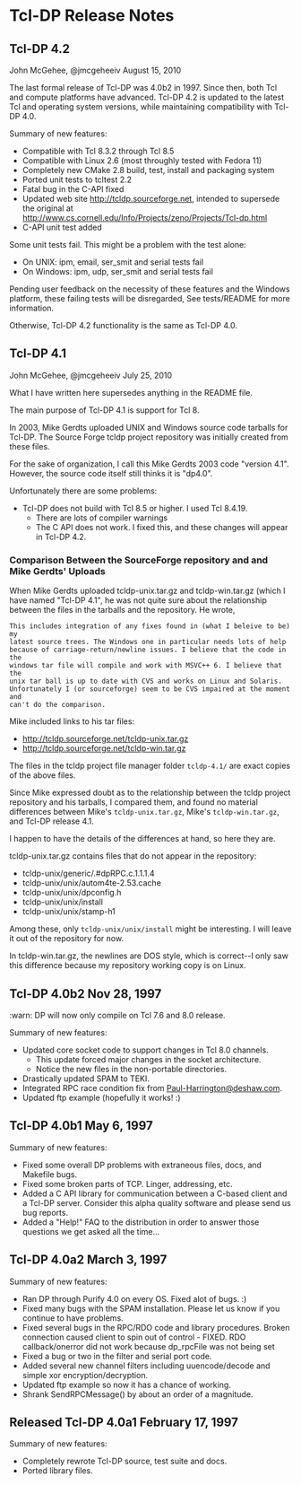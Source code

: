 # Tcl-DP Release Notes

## Tcl-DP 4.2

John McGehee, @jmcgeheeiv August 15, 2010

The last formal release of Tcl-DP was 4.0b2 in 1997.  Since then, both
Tcl and compute platforms have advanced.  Tcl-DP 4.2 is updated to the
latest Tcl and operating system versions, while maintaining compatibility
with Tcl-DP 4.0.

Summary of new features:

- Compatible with Tcl 8.3.2 through Tcl 8.5
- Compatible with Linux 2.6 (most throughly tested with Fedora 11)
- Completely new CMake 2.8 build, test, install and packaging system
- Ported unit tests to tcltest 2.2
- Fatal bug in the C-API fixed
- Updated web site http://tcldp.sourceforge.net, intended to supersede
  the original at
  http://www.cs.cornell.edu/Info/Projects/zeno/Projects/Tcl-dp.html
- C-API unit test added

Some unit tests fail. This might be a problem with the test alone:
  * On UNIX: ipm, email, ser_smit and serial tests fail
  * On Windows: ipm, udp, ser_smit and serial tests fail

Pending user feedback on the necessity of these features and the
Windows platform, these failing tests will be disregarded,  See
tests/README for more information.

Otherwise, Tcl-DP 4.2 functionality is the same as Tcl-DP 4.0.

## Tcl-DP 4.1

John McGehee, @jmcgeheeiv July 25, 2010

What I have written here supersedes anything in the README file.

The main purpose of Tcl-DP 4.1 is support for Tcl 8.

In 2003, Mike Gerdts uploaded UNIX and Windows source code tarballs for Tcl-DP.
The Source Forge tcldp project repository was initially created from these
files.

For the sake of organization, I call this Mike Gerdts 2003 code "version
4.1".  However, the source code itself still thinks it is "dp4.0".

Unfortunately there are some problems:

- Tcl-DP does not build with Tcl 8.5 or higher.  I used Tcl 8.4.19.
  - There are lots of compiler warnings
  - The C API does not work.  I fixed this, and these changes will appear in
    Tcl-DP 4.2.

### Comparison Between the SourceForge repository and and Mike Gerdts' Uploads

When Mike Gerdts uploaded tcldp-unix.tar.gz and tcldp-win.tar.gz (which I
have named "Tcl-DP 4.1", he was not quite sure about the relationship
between the files in the tarballs and the repository.  He wrote,

    This includes integration of any fixes found in (what I beleive to be) my
    latest source trees. The Windows one in particular needs lots of help
    because of carriage-return/newline issues. I believe that the code in the
    windows tar file will compile and work with MSVC++ 6. I believe that the
    unix tar ball is up to date with CVS and works on Linux and Solaris.
    Unfortunately I (or sourceforge) seem to be CVS impaired at the moment and
    can't do the comparison.

Mike included links to his tar files:
- http://tcldp.sourceforge.net/tcldp-unix.tar.gz
- http://tcldp.sourceforge.net/tcldp-win.tar.gz

The files in the tcldp project file manager folder `tcldp-4.1/` are exact copies
of the above files.

Since Mike expressed doubt as to the relationship between the tcldp project
repository and his tarballs, I compared them, and found no material differences
between Mike's `tcldp-unix.tar.gz`, Mike's `tcldp-win.tar.gz`, and Tcl-DP
release 4.1.

I happen to have the details of the differences at hand, so here they are.

tcldp-unix.tar.gz contains files that do not appear in the repository:

- tcldp-unix/generic/.#dpRPC.c.1.1.1.4
- tcldp-unix/unix/autom4te-2.53.cache
- tcldp-unix/unix/dpconfig.h
- tcldp-unix/unix/install
- tcldp-unix/unix/stamp-h1

Among these, only `tcldp-unix/unix/install` might be interesting.  I will leave it
out of the repository for now.

In tcldp-win.tar.gz, the newlines are DOS style, which is correct--I only saw
this difference because my repository working copy is on Linux.

## Tcl-DP 4.0b2   Nov 28, 1997

:warn: DP will now only compile on Tcl 7.6 and 8.0 release.

Summary of new features:

- Updated core socket code to support changes in Tcl 8.0 channels.  
  - This update forced major changes in the socket architecture.
  - Notice the new files in the non-portable directories.
- Drastically updated SPAM to TEKI.
- Integrated RPC race condition fix from <Paul-Harrington@deshaw.com>.
- Updated ftp example (hopefully it works! :)

## Tcl-DP 4.0b1   May 6, 1997

Summary of new features:

- Fixed some overall DP problems with extraneous files, docs, and
  Makefile bugs.
- Fixed some broken parts of TCP.  Linger, addressing, etc.
- Added a C API library for communication between a C-based client and a
  Tcl-DP server.  Consider this alpha quality software and please send
  us bug reports.
- Added a "Help!" FAQ to the distribution in order to answer those
  questions we get asked all the time...

## Tcl-DP 4.0a2   March 3, 1997

Summary of new features:

- Ran DP through Purify 4.0 on every OS.  Fixed alot of bugs.  :)
- Fixed many bugs with the SPAM installation.  Please let us know if you
  continue to have problems.
- Fixed several bugs in the RPC/RDO code and library procedures.
  Broken connection caused client to spin out of control - FIXED.
  RDO callback/onerror did not work because dp_rpcFile was not being set
- Fixed a bug or two in the filter and serial port code.
- Added several new channel filters including uuencode/decode and
  simple xor encryption/decryption.
- Updated ftp example so now it has a chance of working.
- Shrank SendRPCMessage() by about an order of a magnitude.

## Released Tcl-DP 4.0a1   February 17, 1997

Summary of new features:

- Completely rewrote Tcl-DP source, test suite and docs.
- Ported library files.
